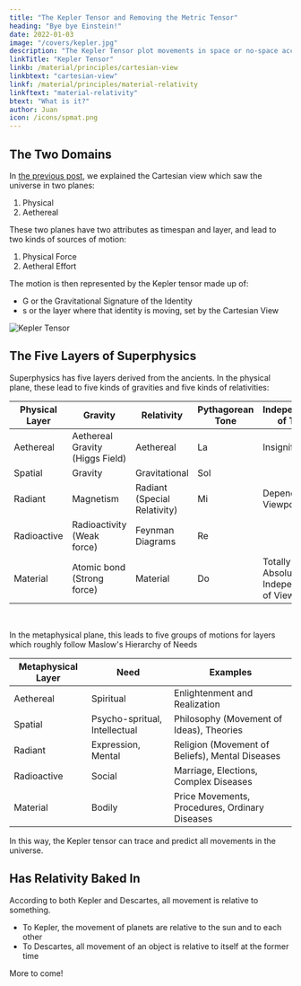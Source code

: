 ```yaml
---
title: "The Kepler Tensor and Removing the Metric Tensor"
heading: "Bye bye Einstein!"
date: 2022-01-03
image: "/covers/kepler.jpg"
description: "The Kepler Tensor plot movements in space or no-space according to universal relativity."
linkTitle: "Kepler Tensor"
linkb: /material/principles/cartesian-view
linkbtext: "cartesian-view"
linkf: /material/principles/material-relativity
linkftext: "material-relativity"
btext: "What is it?"
author: Juan
icon: /icons/spmat.png
---
```


## The Two Domains

In [the previous post](/material/solutions/cartesian-view), we explained the Cartesian view which saw the universe in two planes: 

1. Physical
2. Aethereal 

These two planes have two attributes as timespan and layer, and lead to two kinds of sources of motion:

1. Physical Force
2. Aetheral Effort 

The motion is then represented by the Kepler tensor made up of:

- G or the Gravitational Signature of the Identity
- s or the layer where that identity is moving, set by the Cartesian View

![Kepler Tensor](/graphics/keplert.png)


## The Five Layers of Superphysics

Superphysics has five layers derived from the ancients. In the physical plane, these lead to five kinds of gravities and five kinds of relativities:

Physical Layer| Gravity | Relativity | Pythagorean Tone | Independence of Time
--- | --- | --- | --- | ---
Aethereal | Aethereal Gravity (Higgs Field) | Aethereal | La | Insignificant
Spatial | Gravity | Gravitational | Sol
Radiant | Magnetism |  Radiant (Special Relativity) | Mi | Dependent on Viewpoint
Radioactive | Radioactivity (Weak force) | Feynman Diagrams | Re | 
Material | Atomic bond (Strong force) | Material | Do | Totally Absolute or Independent of Viewpoint

<br>

In the metaphysical plane, this leads to five groups of motions for layers which roughly follow Maslow's Hierarchy of Needs

Metaphysical Layer | Need | Examples
--- | --- | ---
Aethereal | Spiritual | Enlightenment and Realization
Spatial | Psycho-spritual, Intellectual | Philosophy (Movement of Ideas), Theories
Radiant | Expression, Mental | Religion (Movement of Beliefs), Mental Diseases
Radioactive | Social | Marriage, Elections, Complex Diseases
Material | Bodily | Price Movements, Procedures, Ordinary Diseases

In this way, the Kepler tensor can trace and predict all movements in the universe. 



## Has Relativity Baked In

According to both Kepler and Descartes, all movement is relative to something.
- To Kepler, the movement of planets are relative to the sun and to each other
- To Descartes, all movement of an object is relative to itself at the former time

More to come!